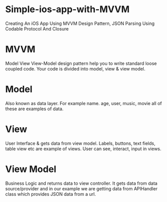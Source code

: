 # Simple-ios-app-with-MVVM

Creating An iOS App Using MVVM Design Pattern, JSON Parsing Using Codable Protocol And Closure
# MVVM
Model View View-Model design pattern help you to write standard loose coupled code. Your code is divided into model, view & view model.

# Model
Also known as data layer. For example name. age, user, music, movie all of these are examples of data.

# View
User Interface & gets data from view model. Labels, buttons, text fields, table view etc are example of views. User can see, interact, input in views.

# View Model
Business Logic and returns data to view controller. It gets data from data source/provider and in our example we are getting data from APIHandler class which provides JSON data from a url.

